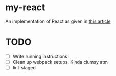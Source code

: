 # my-react

An implementation of React as given in [this article](https://engineering.hexacta.com/didact-learning-how-react-works-by-building-it-from-scratch-51007984e5c5)

# TODO

- [ ] Write running instructions
- [ ] Clean up webpack setups. Kinda clumsy atm
- [ ] lint-staged
